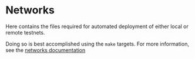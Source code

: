 # Networks

Here contains the files required for automated deployment of either local or remote testnets.

Doing so is best accomplished using the `make` targets. For more information, see the
[networks documentation](../docs/lfb-tutorials/deploy-testnet.md)

